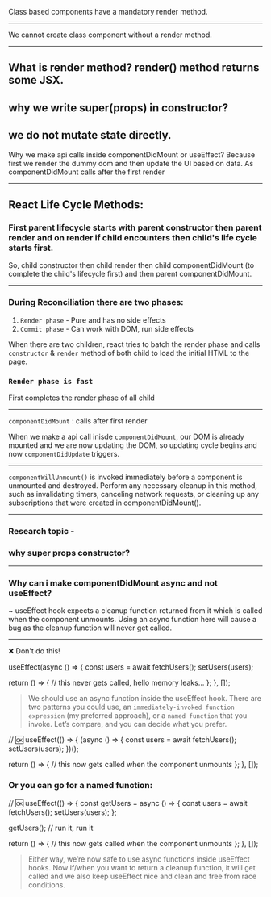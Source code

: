 Class based components have a mandatory render method.

---
We cannot create class component without a render method.

---
What is render method? 
render() method returns some JSX.
---
why we write super(props) in constructor?
---
we do not mutate state directly.
---
Why we make api calls inside componentDidMount or useEffect?
Because first we render the dummy dom and then update the UI based on data. As componentDidMount calls after the first render

---

## React Life Cycle Methods:
### First parent lifecycle starts with parent constructor then parent render and on render if child encounters then child's life cycle starts first.
So, child constructor then child render then child componentDidMount (to complete the child's lifecycle first) and then parent componentDidMount.


---
### During Reconciliation there are two phases:

1. `Render phase` - Pure and has no side effects
2. `Commit phase` - Can work with DOM, run side effects

When there are two children, react tries to batch the render phase and calls `constructor`  & `render` method of both child to load the initial HTML to the page.

### `Render phase is fast`
First completes the render phase of all child

---

`componentDidMount` : calls after first render

When we make a api call inisde `componentDidMount`, our DOM is already mounted and we are now updating the DOM, so updating cycle begins and now `componentDidUpdate` triggers.

---

`componentWillUnmount()` is invoked immediately before a component is unmounted and destroyed. Perform any necessary cleanup in this method, such as invalidating timers, canceling network requests, or cleaning up any subscriptions that were created in componentDidMount().

---

### Research topic -
### why super props constructor?
---
### Why can i make componentDidMount async and not useEffect?
~  useEffect hook expects a cleanup function returned from it which is called when the component unmounts. Using an async function here will cause a bug as the cleanup function will never get called.

---

 ❌ Don't do this!

useEffect(async () => {
  const users = await fetchUsers();
  setUsers(users);

  return () => {
    // this never gets called, hello memory leaks...
  };
}, []);


> We should use an async function inside the useEffect hook. There are two patterns you could use, an `immediately-invoked function expression` (my preferred approach), or a `named function` that you invoke. Let’s compare, and you can decide what you prefer.


// 🆗 
useEffect(() => {
  (async () => {
    const users = await fetchUsers();
    setUsers(users);
  })();

  return () => {
    // this now gets called when the component unmounts
  };
}, []);

### Or you can go for a named function:

// 🆗 
useEffect(() => {
  const getUsers = async () => {
    const users = await fetchUsers();
    setUsers(users);
  };

  getUsers(); // run it, run it

  return () => {
    // this now gets called when the component unmounts
  };
}, []);


> Either way, we’re now safe to use async functions inside useEffect hooks. Now if/when you want to return a cleanup function, it will get called and we also keep useEffect nice and clean and free from race conditions.

